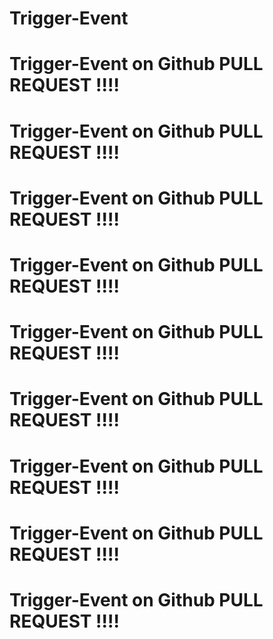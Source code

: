 # Trigger-Event


# Trigger-Event on Github PULL REQUEST !!!!
# Trigger-Event on Github PULL REQUEST !!!!
# Trigger-Event on Github PULL REQUEST !!!!
# Trigger-Event on Github PULL REQUEST !!!!

# Trigger-Event on Github PULL REQUEST !!!!
# Trigger-Event on Github PULL REQUEST !!!!
# Trigger-Event on Github PULL REQUEST !!!!
# Trigger-Event on Github PULL REQUEST !!!!


# Trigger-Event on Github PULL REQUEST !!!!
